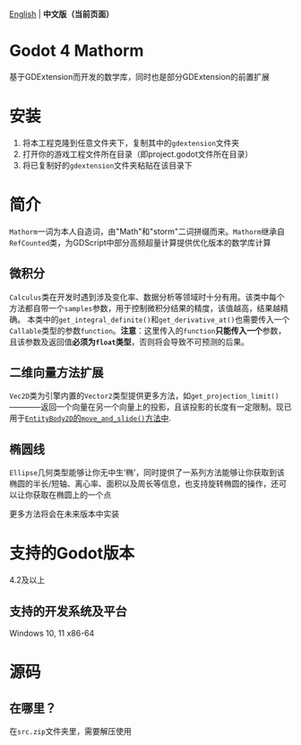 [English](README.md) | **中文版（当前页面）**
# Godot 4 Mathorm
基于GDExtension而开发的数学库，同时也是部分GDExtension的前置扩展

# 安装
1. 将本工程克隆到任意文件夹下，复制其中的`gdextension`文件夹
2. 打开你的游戏工程文件所在目录（即project.godot文件所在目录）
3. 将已复制好的`gdextension`文件夹粘贴在该目录下

# 简介
`Mathorm`一词为本人自造词，由"Math"和"storm"二词拼缀而来。`Mathorm`继承自`RefCounted`类，为GDScript中部分高频超量计算提供优化版本的数学库计算

## 微积分
`Calculus`类在开发时遇到涉及变化率、数据分析等领域时十分有用。该类中每个方法都自带一个`samples`参数，用于控制微积分结果的精度，该值越高，结果越精确。 本类中的`get_integral_definite()`和`get_derivative_at()`也需要传入一个`Callable`类型的参数`function`。**注意**：这里传入的`function`**只能传入一个**参数，且该参数及返回值**必须为`float`类型**，否则将会导致不可预测的后果。  

## 二维向量方法扩展
`Vec2D`类为引擎内置的`Vector2`类型提供更多方法，如`get_projection_limit()`————返回一个向量在另一个向量上的投影，且该投影的长度有一定限制。现已用于[`EntityBody2D`的`move_and_slide()`方法中](https://github.com/Lazy-Rabbit-2001/Godot-4-EntityBody2D).

## 椭圆线
`Ellipse`几何类型能够让你无中生‘椭’，同时提供了一系列方法能够让你获取到该椭圆的半长/短轴、离心率、面积以及周长等信息，也支持旋转椭圆的操作，还可以让你获取在椭圆上的一个点

更多方法将会在未来版本中实装

# 支持的Godot版本
4.2及以上

## 支持的开发系统及平台
Windows 10, 11 x86-64

# 源码
## 在哪里？
在`src.zip`文件夹里，需要解压使用
